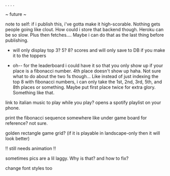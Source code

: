 .
.
.
.

~ future ~

note to self: if i publish this, i've gotta make it high-scorable. Nothing gets people going like clout. How could i store that backend though. Heroku can be so slow. Plus then fetches....
Maybe i can do that as the last thing before publishing.

- will only display top 3? 5? 8? scores and will only save to DB if you make it to the toppers

- oh-- for the leaderboard i could have it so that you only show up if your place is a fibonacci number. 4th place doesn't show up haha. Not sure what to do about the two 1s though...
  Like instead of just indexing the top 8 with fibonacci numbers, i can only take the 1st, 2nd, 3rd, 5th, and 8th places or something. Maybe put first place twice for extra glory. Something like that.

link to italian music to play while you play? opens a spotify playlist on your phone.

print the fibonacci sequence somewhere like under game board for reference? not sure.

golden rectangle game grid? (if it is playable in landscape-only then it will look better)

!! still needs animation !!

sometimes pics are a lil laggy. Why is that? and how to fix?

change font styles too
